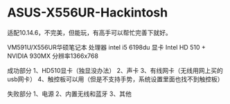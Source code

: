 # ASUS-X556UR-Hackintosh
适配10.14.6，不完美，但能玩，有高手可以帮忙完善下就好。

VM591U/X556UR华硕笔记本
处理器 intel i5 6198du
显卡 Intel HD 510 + NVIDIA 930MX
分辨率1366x768

成功部分
1、HD510显卡（独显没办法）
2、声卡
3、有线网卡（无线用网上买的usb网卡）
4、触控板可以用（但是不支持手势，系统设置里面也找不到触控板）

失败部分
1、电源
2、内置无线和蓝牙
3、其他
